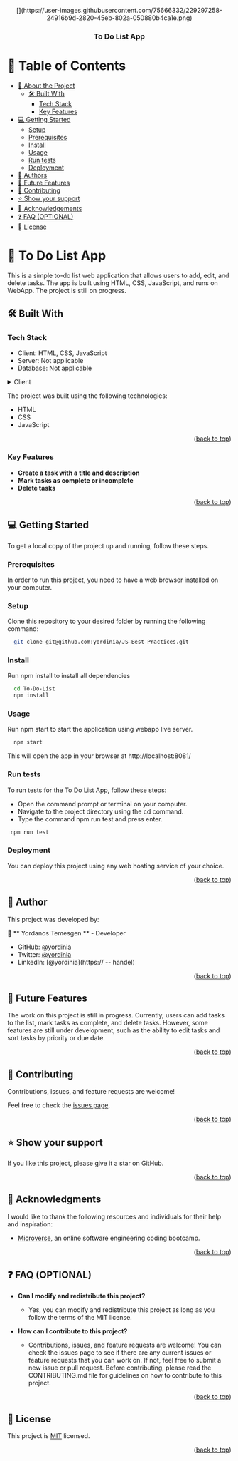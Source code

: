 <a name="readme-top"></a>

<div align="center">
  [](https://user-images.githubusercontent.com/75666332/229297258-24916b9d-2820-45eb-802a-050880b4ca1e.png)
  <br/>
  <h3><b>To Do List App</b></h3>
</div>

# 📗 Table of Contents

- [📖 About the Project](#about-project)
  - [🛠 Built With](#built-with)
    - [Tech Stack](#tech-stack)
    - [Key Features](#key-features)
- [💻 Getting Started](#getting-started)
  - [Setup](#setup)
  - [Prerequisites](#prerequisites)
  - [Install](#install)
  - [Usage](#usage)
  - [Run tests](#run-tests)
  - [Deployment](#triangular_flag_on_post-deployment)
- [👥 Authors](#authors)
- [🔭 Future Features](#future-features)
- [🤝 Contributing](#contributing)
- [⭐️ Show your support](#support)
- [🙏 Acknowledgements](#acknowledgements)
- [❓ FAQ (OPTIONAL)](#faq)
- [📝 License](#license)

<!-- PROJECT DESCRIPTION -->

# 📖 To Do List App <a name="about-project"></a>

This is a simple to-do list web application that allows users to add, edit, and delete tasks. The app is built using HTML, CSS, JavaScript, and runs on WebApp. The project is still on progress.

## 🛠 Built With <a name="built-with"></a>

### Tech Stack <a name="tech-stack"></a>

- Client: HTML, CSS, JavaScript
- Server: Not applicable
- Database: Not applicable

<details>
  <summary>Client</summary>
  <ul>
    <li><a href="https://www.w3.org/html/">HTML</a></li>
    <li><a ref="https://www.w3.org/Style/CSS/">CSS</a></li>
    <li><a href="https://developer.mozilla.org/en-US/docs/Web/JavaScript">JS</a></li>
 
  </ul>
</details>

The project was built using the following technologies:

- HTML
- CSS
- JavaScript

<p align="right">(<a href="#readme-top">back to top</a>)</p>

### Key Features <a name="key-features"></a>

- **Create a task with a title and description**
- **Mark tasks as complete or incomplete**
- **Delete tasks**

<p align="right">(<a href="#readme-top">back to top</a>)</p>

## 💻 Getting Started <a name="getting-started"></a>

To get a local copy of the project up and running, follow these steps.

### Prerequisites

In order to run this project, you need to have a web browser installed on your computer.

### Setup

Clone this repository to your desired folder by running the following command:

```sh
  git clone git@github.com:yordinia/JS-Best-Practices.git
```

### Install

Run npm install to install all dependencies

```sh
  cd To-Do-List
  npm install

```

### Usage

Run npm start to start the application using webapp live server.

```sh
  npm start

```

This will open the app in your browser at http://localhost:8081/

### Run tests

To run tests for the To Do List App, follow these steps:

- Open the command prompt or terminal on your computer.
- Navigate to the project directory using the cd command.
- Type the command npm run test and press enter.

```sh
 npm run test
```

### Deployment

You can deploy this project using any web hosting service of your choice.

<p align="right">(<a href="#readme-top">back to top</a>)</p>

<!-- AUTHORS -->

## 👥 Author <a name="authors"></a>

This project was developed by:

👤 ** Yordanos Temesgen ** - Developer

- GitHub: [@yordinia](https://github.com/yordinia)
- Twitter: [@yordinia](https://twitter.com/yordinia)
- LinkedIn: [@yordinia](https:// -- handel)

<p align="right">(<a href="#readme-top">back to top</a>)</p>

## 🔭 Future Features <a name="future-features"></a>

The work on this project is still in progress. Currently, users can add tasks to the list, mark tasks as complete, and delete tasks. However, some features are still under development, such as the ability to edit tasks and sort tasks by priority or due date.

<p align="right">(<a href="#readme-top">back to top</a>)</p>

## 🤝 Contributing <a name="contributing"></a>

Contributions, issues, and feature requests are welcome!

Feel free to check the [issues page](../../issues/).

<p align="right">(<a href="#readme-top">back to top</a>)</p>

## ⭐️ Show your support <a name="support"></a>

If you like this project, please give it a star on GitHub.

<p align="right">(<a href="#readme-top">back to top</a>)</p>

## 🙏 Acknowledgments <a name="acknowledgements"></a>

I would like to thank the following resources and individuals for their help and inspiration:

- <a href="https://www.microverse.org/">Microverse</a>, an online software engineering coding bootcamp.

<p align="right">(<a href="#readme-top">back to top</a>)</p>

## ❓ FAQ (OPTIONAL) <a name="faq"></a>

- **Can I modify and redistribute this project?**

  - Yes, you can modify and redistribute this project as long as you follow the terms of the MIT license.

- **How can I contribute to this project?**

  - Contributions, issues, and feature requests are welcome! You can check the issues page to see if there are any current issues or feature requests that you can work on. If not, feel free to submit a new issue or pull request. Before contributing, please read the CONTRIBUTING.md file for guidelines on how to contribute to this project.

<p align="right">(<a href="#readme-top">back to top</a>)</p>

<!-- LICENSE -->

## 📝 License <a name="license"></a>

This project is [MIT](./LICENSE) licensed.

<p align="right">(<a href="#readme-top">back to top</a>)</p>
